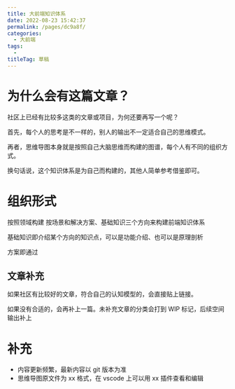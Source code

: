 ```yaml
---
title: 大前端知识体系
date: 2022-08-23 15:42:37
permalink: /pages/dc9a8f/
categories: 
  - 大前端
tags: 
  - 
titleTag: 草稿
---
```

# 为什么会有这篇文章？

社区上已经有比较多这类的文章或项目，为何还要再写一个呢？

首先，每个人的思考是不一样的，别人的输出不一定适合自己的思维模式。

再者，思维导图本身就是按照自己大脑思维而构建的图谱，每个人有不同的组织方式。

换句话说，这个知识体系是为自己而构建的，其他人简单参考借鉴即可。

# 组织形式

按照领域构建
按场景和解决方案、基础知识三个方向来构建前端知识体系

基础知识即介绍某个方向的知识点，可以是功能介绍、也可以是原理剖析

方案即通过

## 文章补充

如果社区有比较好的文章，符合自己的认知模型的，会直接贴上链接。

如果没有合适的，会再补上一篇。未补充文章的分类会打到 WIP 标记，后续空间输出补上

# 补充

- 内容更新频繁，最新内容以 git 版本为准
- 思维导图原文件为 xx 格式，在 vscode 上可以用 xx 插件查看和编辑